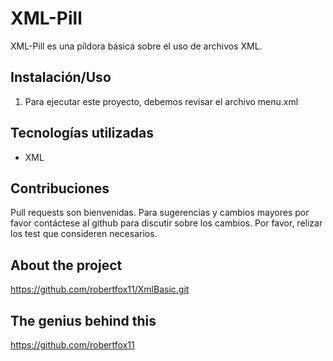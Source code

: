 # XML-Pill
XML-Pill es una píldora básica sobre el uso de archivos XML.  

## Instalación/Uso
1. Para ejecutar este proyecto, debemos revisar el archivo menu.xml


## Tecnologías utilizadas
- XML

## Contribuciones
Pull requests son bienvenidas. Para sugerencias y cambios mayores por favor contáctese al github para discutir sobre los cambios. 
Por favor, relizar los test que consideren necesarios. 

## About the project
https://github.com/robertfox11/XmlBasic.git

## The genius behind this
https://github.com/robertfox11